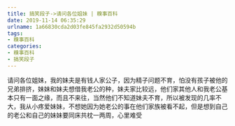 ```yaml
---
title: 搞笑段子->请问各位姐妹 | 糗事百科
date: 2019-11-14 06:35:29
urlname: 1a66830cda2d03fe845fa2932d50594b
tags: 
- 糗事百科
categories:
- 糗事百科
- 搞笑段子
---
```

请问各位姐妹，我的妹夫是有钱人家公子，因为精子问题不育，怕没有孩子被他的兄弟排挤，妹妹和妹夫想借我老公的种，妹夫家比较远，他们家其他人和我老公基本只有一面之缘，而且不来往，当然他们不知道妹夫不育，所以被发现的几率不大，我从小疼爱妹妹，不想她因为她老公的事在他们家族被看不起，但是想到自己的老公和自己的妹妹要同床共枕一两周，心里难受


